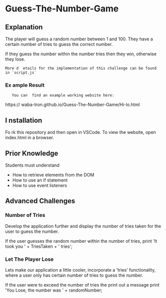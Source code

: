 # Guess-The-Number-Game
  
 ##  Explanation
  
  The player will guess a random number between 1 and 100. They have a certain number of tries to guess the correct number.
  
If   they guess the number within the number tries then they win, otherwise they lose.
    
    More d  etails for the implementation of this challenge can be found in `script.js`
      
  ### Ex    ample Result
        
       You can  find an example working website here:
      
  https://      waba-tron.github.io/Guess-The-Number-Game/Hi-lo.html
      
   ## I nstallation
  
 Fo rk this repository and then open in VSCode. To view the website, open index.html in a browser.

  ## Prior Knowledge

Students must understand

- How to retrieve elements from the DOM
- How to use an if statement
- How to use event listeners

## Advanced Challenges

### Number of Tries

Develop the application further and display the number of tries taken for the user to guess the number.

If the user guesses the random number within the number of tries, print 'It took you ' + TriesTaken + ' tries';

### Let The Player Lose

  Lets make our application a little cooler, incorporate a 'tries' functionality, where a user only has certain number of tries to guess the number.
  
 If  the user were to exceed the number of tries the print out a message print 'You Lose, the number was ' + randomNumber;
                                                                